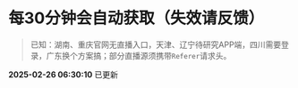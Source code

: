 # 每30分钟会自动获取（失效请反馈）
> 已知：湖南、重庆官网无直播入口，天津、辽宁待研究APP端，四川需要登录，广东换个方案搞；部分直播源须携带`Referer`请求头。

**2025-02-26 06:30:10** 已更新